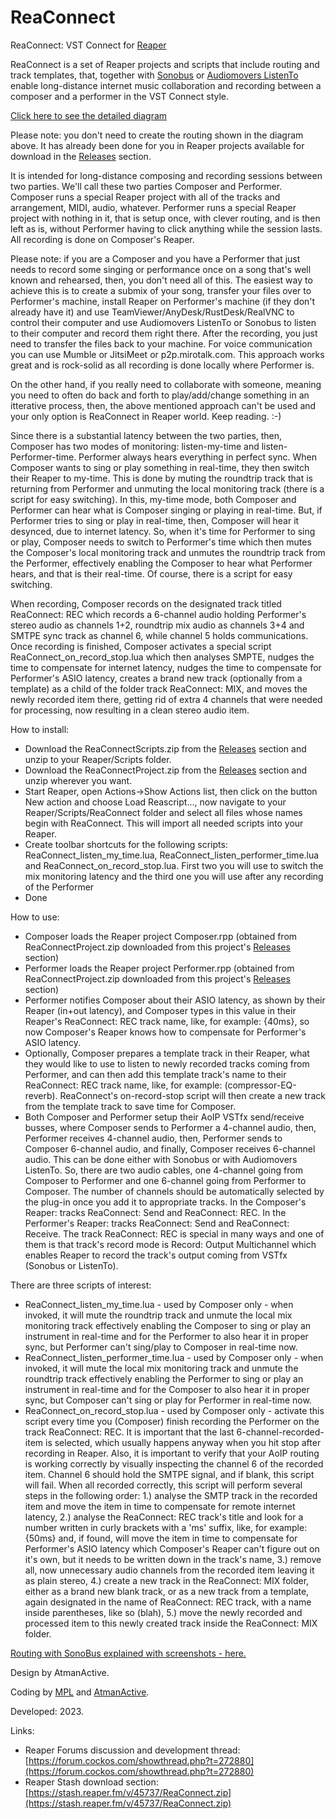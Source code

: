 # ReaConnect
ReaConnect: VST Connect for [Reaper](https://reaper.fm)

ReaConnect is a set of Reaper projects and scripts that include routing and track templates, that, together with [Sonobus](https://github.com/sonosaurus/sonobus) or [Audiomovers ListenTo](https://audiomovers.com/) enable long-distance internet music collaboration and recording between a composer and a performer in the VST Connect style.

<a href="https://atmanactive.me.uk/ReaConnect.svg" target="_blank">Click here to see the detailed diagram</a>

Please note: you don't need to create the routing shown in the diagram above. It has already been done for you in Reaper projects available for download in the [Releases](https://github.com/AtmanActive/ReaConnect/releases) section.

It is intended for long-distance composing and recording sessions between two parties. We'll call these two parties Composer and Performer.
Composer runs a special Reaper project with all of the tracks and arrangement, MIDI, audio, whatever.
Performer runs a special Reaper project with nothing in it, that is setup once, with clever routing, and is then left as is, without Performer having to click anything while the session lasts.
All recording is done on Composer's Reaper.

Please note: if you are a Composer and you have a Performer that just needs to record some singing or performance once on a song that's well known and rehearsed, then, you don't need all of this. The easiest way to achieve this is to create a submix of your song, transfer your files over to Performer's machine, install Reaper on Performer's machine (if they don't already have it) and use TeamViewer/AnyDesk/RustDesk/RealVNC to control their computer and use Audiomovers ListenTo or Sonobus to listen to their computer and record them right there. After the recording, you just need to transfer the files back to your machine. For voice communication you can use Mumble or JitsiMeet or p2p.mirotalk.com. This approach works great and is rock-solid as all recording is done locally where Performer is.

On the other hand, if you really need to collaborate with someone, meaning you need to often do back and forth to play/add/change something in an itterative process, then, the above mentioned approach can't be used and your only option is ReaConnect in Reaper world. Keep reading. :-)

Since there is a substantial latency between the two parties, then, Composer has two modes of monitoring: listen-my-time and listen-Performer-time. Performer always hears everything in perfect sync. When Composer wants to sing or play something in real-time, they then switch their Reaper to my-time. This is done by muting the roundtrip track that is returning from Performer and unmuting the local monitoring track (there is a script for easy switching). In this, my-time mode, both Composer and Performer can hear what is Composer singing or playing in real-time. But, if Performer tries to sing or play in real-time, then, Composer will hear it desynced, due to internet latency. So, when it's time for Performer to sing or play, Composer needs to switch to Performer's time which then mutes the Composer's local monitoring track and unmutes the roundtrip track from the Performer, effectively enabling the Composer to hear what Performer hears, and that is their real-time. Of course, there is a script for easy switching.

When recording, Composer records on the designated track titled ReaConnect: REC which records a 6-channel audio holding Performer's stereo audio as channels 1+2, roundtrip mix audio as channels 3+4 and SMTPE sync track as channel 6, while channel 5 holds communications. Once recording is finished, Composer activates a special script ReaConnect_on_record_stop.lua which then analyses SMPTE, nudges the time to compensate for internet latency, nudges the time to compensate for Performer's ASIO latency, creates a brand new track (optionally from a template) as a child of the folder track ReaConnect: MIX, and moves the newly recorded item there, getting rid of extra 4 channels that were needed for processing, now resulting in a clean stereo audio item.


How to install:
- Download the ReaConnectScripts.zip from the [Releases](https://github.com/AtmanActive/ReaConnect/releases) section and unzip to your Reaper/Scripts folder.
- Download the ReaConnectProject.zip from the [Releases](https://github.com/AtmanActive/ReaConnect/releases) section and unzip wherever you want.
- Start Reaper, open Actions->Show Actions list, then click on the button New action and choose Load Reascript..., now navigate to your Reaper/Scripts/ReaConnect folder and select all files whose names begin with ReaConnect. This will import all needed scripts into your Reaper.
- Create toolbar shortcuts for the following scripts: ReaConnect_listen_my_time.lua, ReaConnect_listen_performer_time.lua and ReaConnect_on_record_stop.lua. First two you will use to switch the mix monitoring latency and the third one you will use after any recording of the Performer
- Done


How to use:

- Composer loads the Reaper project Composer.rpp (obtained from ReaConnectProject.zip downloaded from this project's [Releases](https://github.com/AtmanActive/ReaConnect/releases) section)
- Performer loads the Reaper project Performer.rpp (obtained from ReaConnectProject.zip downloaded from this project's [Releases](https://github.com/AtmanActive/ReaConnect/releases) section)
- Performer notifies Composer about their ASIO latency, as shown by their Reaper (in+out latency), and Composer types in this value in their Reaper's ReaConnect: REC track name, like, for example: {40ms}, so now Composer's Reaper knows how to compensate for Performer's ASIO latency.
- Optionally, Composer prepares a template track in their Reaper, what they would like to use to listen to newly recorded tracks coming from Performer, and can then add this template track's name to their ReaConnect: REC track name, like, for example: (compressor-EQ-reverb). ReaConnect's on-record-stop script will then create a new track from the template track to save time for Composer.
- Both Composer and Performer setup their AoIP VSTfx send/receive busses, where Composer sends to Performer a 4-channel audio, then, Performer receives 4-channel audio, then, Performer sends to Composer 6-channel audio, and finally, Composer receives 6-channel audio. This can be done either with Sonobus or with Audiomovers ListenTo. So, there are two audio cables, one 4-channel going from Composer to Performer and one 6-channel going from Performer to Composer. The number of channels should be automatically selected by the plug-in once you add it to appropriate tracks. In the Composer's Reaper: tracks ReaConnect: Send and ReaConnect: REC. In the Performer's Reaper: tracks ReaConnect: Send and ReaConnect: Receive. The track ReaConnect: REC is special in many ways and one of them is that track's record mode is Record: Output Multichannel which enables Reaper to record the track's output coming from VSTfx (Sonobus or ListenTo).

There are three scripts of interest:
- ReaConnect_listen_my_time.lua - used by Composer only - when invoked, it will mute the roundtrip track and unmute the local mix monitoring track effectively enabling the Composer to sing or play an instrument in real-time and for the Performer to also hear it in proper sync, but Performer can't sing/play to Composer in real-time now.
- ReaConnect_listen_performer_time.lua - used by Composer only - when invoked, it will mute the local mix monitoring track and unmute the roundtrip track effectively enabling the Performer to sing or play an instrument in real-time and for the Composer to also hear it in proper sync, but Composer can't sing or play for Performer in real-time now.
- ReaConnect_on_record_stop.lua - used by Composer only - activate this script every time you (Composer) finish recording the Performer on the track ReaConnect: REC. It is important that the last 6-channel-recorded-item is selected, which usually happens anyway when you hit stop after recording in Reaper. Also, it is important to verify that your AoIP routing is working correctly by visually inspecting the channel 6 of the recorded item. Channel 6 should hold the SMTPE signal, and if blank, this script will fail. When all recorded correctly, this script will perform several steps in the following order: 1.) analyse the SMTP track in the recorded item and move the item in time to compensate for remote internet latency, 2.) analyse the ReaConnect: REC track's title and look for a number written in curly brackets with a 'ms' suffix, like, for example: {50ms} and, if found, will move the item in time to compensate for Performer's ASIO latency which Composer's Reaper can't figure out on it's own, but it needs to be written down in the track's name, 3.) remove all, now unnecessary audio channels from the recorded item leaving it as plain stereo, 4.) create a new track in the ReaConnect: MIX folder, either as a brand new blank track, or as a new track from a template, again designated in the name of ReaConnect: REC track, with a name inside parentheses, like so (blah), 5.) move the newly recorded and processed item to this newly created track inside the ReaConnect: MIX folder.

[Routing with SonoBus explained with screenshots - here.](https://github.com/AtmanActive/ReaConnect/blob/main/README_Routing_With_SonoBus.md)

Design by AtmanActive.

Coding by [MPL](https://github.com/MichaelPilyavskiy/ReaScripts) and [AtmanActive](https://github.com/AtmanActive).

Developed: 2023.


Links:
- Reaper Forums discussion and development thread: [https://forum.cockos.com/showthread.php?t=272880](https://forum.cockos.com/showthread.php?t=272880)
- Reaper Stash download section: [https://stash.reaper.fm/v/45737/ReaConnect.zip](https://stash.reaper.fm/v/45737/ReaConnect.zip)
